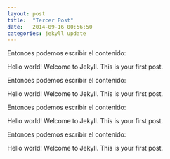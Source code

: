 ```yaml
---
layout: post
title:  "Tercer Post"
date:   2014-09-16 00:56:50
categories: jekyll update
---
```


Entonces podemos escribir el contenido:

Hello world! Welcome to Jekyll. This is your first post.

Entonces podemos escribir el contenido:

Hello world! Welcome to Jekyll. This is your first post.

Entonces podemos escribir el contenido:

Hello world! Welcome to Jekyll. This is your first post.

Entonces podemos escribir el contenido:

Hello world! Welcome to Jekyll. This is your first post.